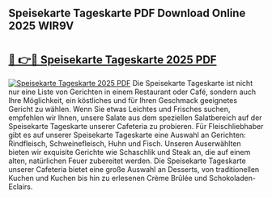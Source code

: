 ## Speisekarte Tageskarte PDF Download Online 2025 WIR9V

# <h2><a href="http://gce7vrh.nevu.top/?p=Speisekarte+Tageskarte">🔗 👉🔴 Speisekarte Tageskarte 2025 PDF</a></h2>

[![Speisekarte Tageskarte 2025 PDF](https://i.imgur.com/dBaPXMq.png)](http://gce7vrh.nevu.top/?p=Speisekarte+Tageskarte)
Die Speisekarte Tageskarte ist nicht nur eine Liste von Gerichten in einem Restaurant oder Café, sondern auch Ihre Möglichkeit, ein köstliches und für Ihren Geschmack geeignetes Gericht zu wählen. Wenn Sie etwas Leichtes und Frisches suchen, empfehlen wir Ihnen, unsere Salate aus dem speziellen Salatbereich auf der Speisekarte Tageskarte unserer Cafeteria zu probieren. Für Fleischliebhaber gibt es auf unserer Speisekarte Tageskarte eine Auswahl an Gerichten: Rindfleisch, Schweinefleisch, Huhn und Fisch. Unseren Auserwählten bieten wir exquisite Gerichte wie Schaschlik und Steak an, die auf einem alten, natürlichen Feuer zubereitet werden. Die Speisekarte Tageskarte unserer Cafeteria bietet eine große Auswahl an Desserts, von traditionellen Kuchen und Kuchen bis hin zu erlesenen Crème Brûlée und Schokoladen-Eclairs.
